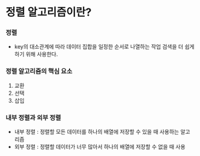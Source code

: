# 정렬 알고리즘이란? 

### 정렬
* key의 대소관계에 따라 데이터 집합을 일정한 순서로 나열하는 작업
검색을 더 쉽게 하기 위해 사용한다. 
  
### 정렬 알고리즘의 핵심 요소 
1. 교환 
2. 선택
3. 삽입

### 내부 정렬과 외부 정렬
* 내부 정렬 : 정렬할 모든 데이터를 하나의 배열에 저장할 수 있을 때 사용하는 알고리즘 
* 외부 정렬 : 정렬할 데이터가 너무 많아서 하나의 배열에 저장할 수 없을 때 사용 

